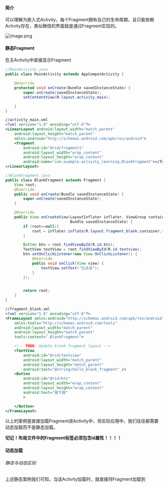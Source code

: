 #### 简介
可以理解为嵌入式Activity，每个Fragment拥有自己的生命周期，且只能依赖Activity存在，类似微信的界面就是通过Fragment实现的。

![image.png](https://i.loli.net/2021/08/25/VUnMsAGlYuIhJCq.png)

#### 静态Fragment
在主Activity中直接显示Fragment
```java
//MainActivity.java
public class MainActivity extends AppCompatActivity {

    @Override
    protected void onCreate(Bundle savedInstanceState) {
        super.onCreate(savedInstanceState);
        setContentView(R.layout.activity_main);

    }
}
```
```xml
//activity_main.xml
<?xml version="1.0" encoding="utf-8"?>
<LinearLayout android:layout_width="match_parent"
    android:layout_height="match_parent"
    xmlns:android="http://schemas.android.com/apk/res/android">
    <fragment
        android:id="@+id/fragment1"
        android:layout_width="wrap_content"
        android:layout_height="wrap_content"
        android:name="com.example.activity_learning.BlankFragment"></fragment>
</LinearLayout>
```
```java
//BlankFragment.java
public class BlankFragment extends Fragment {
    View root;
    @Override
    public void onCreate(Bundle savedInstanceState) {
        super.onCreate(savedInstanceState);
    }

    @Override
    public View onCreateView(LayoutInflater inflater, ViewGroup container,
                             Bundle savedInstanceState) {
        if (root==null){
            root = inflater.inflate(R.layout.fragment_blank,container,false);
        }

        Button btn = root.findViewById(R.id.btn);
        TextView textView = root.findViewById(R.id.textview);
        btn.setOnClickListener(new View.OnClickListener() {
            @Override
            public void onClick(View view) {
                textView.setText("已点击");
            }
        });


        return root;
    }
}

```
```xml
//fragment_blank.xml
<?xml version="1.0" encoding="utf-8"?>
<FrameLayout xmlns:android="http://schemas.android.com/apk/res/android"
    xmlns:tools="http://schemas.android.com/tools"
    android:layout_width="match_parent"
    android:layout_height="match_parent"
    tools:context=".BlankFragment">

    <!-- TODO: Update blank fragment layout -->
    <TextView
        android:id="@+id/textview"
        android:layout_width="match_parent"
        android:layout_height="match_parent"
        android:text="@string/hello_blank_fragment" />
    <Button
        android:id="@+id/btn"
        android:layout_width="wrap_content"
        android:layout_height="wrap_content"
        android:text="按下我"
        >

    </Button>
</FrameLayout>

```

以上的案例是直接加载Fragment进Activity中，但实际应用中，我们往往都需要动态加载而不是静态加载。

**切记！布局文件中的Fragment标签必须包含id属性！！！！**

#### 动态加载
###### 静态与动态区别
上述静态案例我们可知，当该Activity加载时，就直接将Fragment加载到